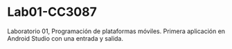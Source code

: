 # Lab01-CC3087
Laboratorio 01, Programación de plataformas móviles. Primera aplicación en Android Studio con una entrada y salida.
